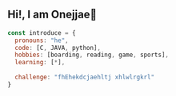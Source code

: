 <h2> Hi!, I am Onejjae👋 </h2>

```javascript
const introduce = {
  pronouns: "he",
  code: [C, JAVA, python],
  hobbies: [boarding, reading, game, sports],
  learning: [*],
  
  challenge: "fhEhekdcjaehltj xhlwlrgkrl"
}
```
